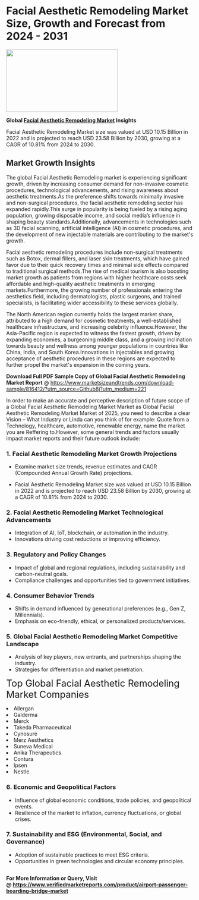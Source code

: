 <H1>Facial Aesthetic Remodeling Market Size, Growth and Forecast from 2024 - 2031</H1><img class="aligncenter size-medium wp-image-584254" src="https://thirdeyenews.in/wp-content/uploads/2024/09/Global-Market-Research-300x168.jpeg" alt="" width="300" height="168" /><p><strong>Global&nbsp;<a href="https://www.marketsizeandtrends.com/download-sample/816412/?utm_source=Github8j?utm_medium=221">Facial Aesthetic Remodeling Market</a> Insights</strong></p><p>Facial Aesthetic Remodeling Market size was valued at USD 10.15 Billion in 2022 and is projected to reach USD 23.58 Billion by 2030, growing at a CAGR of 10.81% from 2024 to 2030.</p><p><h2>Market Growth Insights</h2> <p>The global Facial Aesthetic Remodeling market is experiencing significant growth, driven by increasing consumer demand for non-invasive cosmetic procedures, technological advancements, and rising awareness about aesthetic treatments.As the preference shifts towards minimally invasive and non-surgical procedures, the facial aesthetic remodeling sector has expanded rapidly.This surge in popularity is being fueled by a rising aging population, growing disposable income, and social media’s influence in shaping beauty standards.Additionally, advancements in technologies such as 3D facial scanning, artificial intelligence (AI) in cosmetic procedures, and the development of new injectable materials are contributing to the market's growth.</p> <p>Facial aesthetic remodeling procedures include non-surgical treatments such as Botox, dermal fillers, and laser skin treatments, which have gained favor due to their quick recovery times and minimal side effects compared to traditional surgical methods.The rise of medical tourism is also boosting market growth as patients from regions with higher healthcare costs seek affordable and high-quality aesthetic treatments in emerging markets.Furthermore, the growing number of professionals entering the aesthetics field, including dermatologists, plastic surgeons, and trained specialists, is facilitating wider accessibility to these services globally.</p> <p>The North American region currently holds the largest market share, attributed to a high demand for cosmetic treatments, a well-established healthcare infrastructure, and increasing celebrity influence.However, the Asia-Pacific region is expected to witness the fastest growth, driven by expanding economies, a burgeoning middle class, and a growing inclination towards beauty and wellness among younger populations in countries like China, India, and South Korea.Innovations in injectables and growing acceptance of aesthetic procedures in these regions are expected to further propel the market's expansion in the coming years.</p> <p><span class=""><strong>Download Full PDF Sample Copy of Global Facial Aesthetic Remodeling Market Report</strong> @ <a href="https://www.marketsizeandtrends.com/download-sample/816412/?utm_source=Github8j?utm_medium=221" target="_blank">https://www.marketsizeandtrends.com/download-sample/816412/?utm_source=Github8j?utm_medium=221</a></span></p><p>In order to make an accurate and perceptive description of future scope of a Global&nbsp;Facial Aesthetic Remodeling Market Market as Global&nbsp;Facial Aesthetic Remodeling Market Market of 2025, you need to describe a clear Vision &ndash; What Industry or Linda can you think of for example: Quote from a Technology, healthcare, automotive, renewable energy, name the market you are Reffering to.However, some general trends and factors usually impact market reports and their future outlook include:</p><h3>1.&nbsp;<strong>Facial Aesthetic Remodeling Market Growth Projections</strong></h3><ul><li>Examine market size trends, revenue estimates and CAGR (Compounded Annual Growth Rate) projections.</li><li><p>Facial Aesthetic Remodeling Market size was valued at USD 10.15 Billion in 2022 and is projected to reach USD 23.58 Billion by 2030, growing at a CAGR of 10.81% from 2024 to 2030.</p></li></ul><h3>2.&nbsp;<strong>Facial Aesthetic Remodeling Market Technological Advancements</strong></h3><ul><li>Integration of AI, IoT, blockchain, or automation in the industry.</li><li>Innovations driving cost reductions or improving efficiency.</li></ul><h3>3.&nbsp;<strong>Regulatory and Policy Changes</strong></h3><ul><li>Impact of global and regional regulations, including sustainability and carbon-neutral goals.</li><li>Compliance challenges and opportunities tied to government initiatives.</li></ul><h3>4.&nbsp;<strong>Consumer Behavior Trends</strong></h3><ul><li>Shifts in demand influenced by generational preferences (e.g., Gen Z, Millennials).</li><li>Emphasis on eco-friendly, ethical, or personalized products/services.</li></ul><h3>5.&nbsp;<strong>Global Facial Aesthetic Remodeling Market Competitive Landscape</strong></h3><ul><li>Analysis of key players, new entrants, and partnerships shaping the industry.</li><li>Strategies for differentiation and market penetration.</li></ul><p data-pm-slice="1 1 []"><span style="color: inherit; font-family: inherit; font-size: 25px;">Top Global Facial Aesthetic Remodeling Market Companies</span></p><div class="" data-test-id=""><p><li>Allergan</li><li> Galderma</li><li> Merck</li><li> Takeda Pharmaceutical</li><li> Cynosure</li><li> Merz Aesthetics</li><li> Suneva Medical</li><li> Anika Therapeutics</li><li> Contura</li><li> Ipsen</li><li> Nestle</li></p></div><h3>6.&nbsp;<strong>Economic and Geopolitical Factors</strong></h3><ul><li>Influence of global economic conditions, trade policies, and geopolitical events.</li><li>Resilience of the market to inflation, currency fluctuations, or global crises.</li></ul><h3>7.&nbsp;<strong>Sustainability and ESG (Environmental, Social, and Governance)</strong></h3><ul><li>Adoption of sustainable practices to meet ESG criteria.</li><li>Opportunities in green technologies and circular economy principles.</li></ul><h2><strong style="font-size: 14px;">For More Information or Query, Visit @&nbsp;</strong><a style="background-color: #ffffff; font-size: 14px;" href="https://www.marketsizeandtrends.com/report/facial-aesthetic-remodeling-market/" target="_blank">https://www.verifiedmarketreports.com/product/airport-passenger-boarding-bridge-market</a></h2>